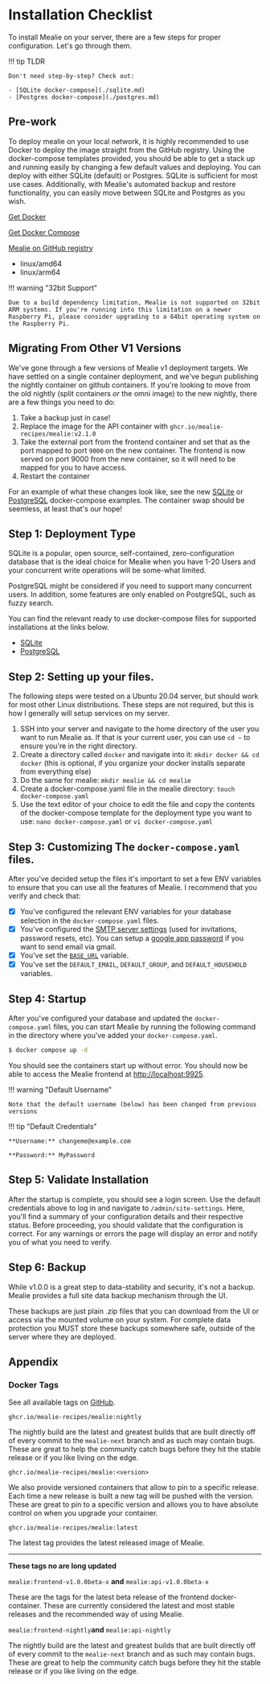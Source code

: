# Installation Checklist

To install Mealie on your server, there are a few steps for proper configuration. Let's go through them.

!!! tip TLDR

    Don't need step-by-step? Check out:

    - [SQLite docker-compose](./sqlite.md)
    - [Postgres docker-compose](./postgres.md)

## Pre-work

To deploy mealie on your local network, it is highly recommended to use Docker to deploy the image straight from the GitHub registry. Using the docker-compose templates provided, you should be able to get a stack up and running easily by changing a few default values and deploying. You can deploy with either SQLite (default) or Postgres. SQLite is sufficient for most use cases. Additionally, with Mealie's automated backup and restore functionality, you can easily move between SQLite and Postgres as you wish.

[Get Docker](https://docs.docker.com/get-docker/)

[Get Docker Compose](https://docs.docker.com/compose/install/)

[Mealie on GitHub registry](https://github.com/mealie-recipes/mealie/pkgs/container/mealie)

- linux/amd64
- linux/arm64

!!! warning "32bit Support"

    Due to a build dependency limitation, Mealie is not supported on 32bit ARM systems. If you're running into this limitation on a newer Raspberry Pi, please consider upgrading to a 64bit operating system on the Raspberry Pi.

## Migrating From Other V1 Versions

We've gone through a few versions of Mealie v1 deployment targets. We have settled on a single container deployment, and we've begun publishing the nightly container on github containers. If you're looking to move from the old nightly (split containers _or_ the omni image) to the new nightly, there are a few things you need to do:

1. Take a backup just in case!
2. Replace the image for the API container with `ghcr.io/mealie-recipes/mealie:v2.1.0`
3. Take the external port from the frontend container and set that as the port mapped to port `9000` on the new container. The frontend is now served on port 9000 from the new container, so it will need to be mapped for you to have access.
4. Restart the container

For an example of what these changes look like, see the new [SQLite](./sqlite.md) or [PostgreSQL](./postgres.md) docker-compose examples. The container swap should be seemless, at least that's our hope!

## Step 1: Deployment Type

SQLite is a popular, open source, self-contained, zero-configuration database that is the ideal choice for Mealie when you have 1-20 Users and your concurrent write operations will be some-what limited.

PostgreSQL might be considered if you need to support many concurrent users. In addition, some features are only enabled on PostgreSQL, such as fuzzy search.

You can find the relevant ready to use docker-compose files for supported installations at the links below.

- [SQLite](./sqlite.md)
- [PostgreSQL](./postgres.md)

## Step 2: Setting up your files.

The following steps were tested on a Ubuntu 20.04 server, but should work for most other Linux distributions. These steps are not required, but this is how I generally will setup services on my server.

1. SSH into your server and navigate to the home directory of the user you want to run Mealie as. If that is your current user, you can use `cd ~` to ensure you're in the right directory.
2. Create a directory called `docker` and navigate into it: `mkdir docker && cd docker` (this is optional, if you organize your docker installs separate from everything else)
3. Do the same for mealie: `mkdir mealie && cd mealie`
4. Create a docker-compose.yaml file in the mealie directory: `touch docker-compose.yaml`
5. Use the text editor of your choice to edit the file and copy the contents of the docker-compose template for the deployment type you want to use: `nano docker-compose.yaml` or `vi docker-compose.yaml`

## Step 3: Customizing The `docker-compose.yaml` files.

After you've decided setup the files it's important to set a few ENV variables to ensure that you can use all the features of Mealie. I recommend that you verify and check that:

- [x] You've configured the relevant ENV variables for your database selection in the `docker-compose.yaml` files.
- [x] You've configured the [SMTP server settings](./backend-config.md#email) (used for invitations, password resets, etc). You can setup a [google app password](https://support.google.com/accounts/answer/185833?hl=en) if you want to send email via gmail.
- [x] You've set the [`BASE_URL`](./backend-config.md#general) variable.
- [x] You've set the `DEFAULT_EMAIL`, `DEFAULT_GROUP`, and `DEFAULT_HOUSEHOLD` variables.

## Step 4: Startup

After you've configured your database and updated the `docker-compose.yaml` files, you can start Mealie by running the following command in the directory where you've added your `docker-compose.yaml`.

```bash
$ docker compose up -d
```

You should see the containers start up without error. You should now be able to access the Mealie frontend at [http://localhost:9925](http://localhost:9925).

!!! warning "Default Username"

    Note that the default username (below) has been changed from previous versions

!!! tip "Default Credentials"

    **Username:** changeme@example.com

    **Password:** MyPassword

## Step 5: Validate Installation

After the startup is complete, you should see a login screen. Use the default credentials above to log in and navigate to `/admin/site-settings`. Here, you'll find a summary of your configuration details and their respective status. Before proceeding, you should validate that the configuration is correct. For any warnings or errors the page will display an error and notify you of what you need to verify.

## Step 6: Backup

While v1.0.0 is a great step to data-stability and security, it's not a backup. Mealie provides a full site data backup mechanism through the UI.

These backups are just plain .zip files that you can download from the UI or access via the mounted volume on your system. For complete data protection you MUST store these backups somewhere safe, outside of the server where they are deployed.

## Appendix

### Docker Tags

See all available tags on [GitHub](https://github.com/mealie-recipes/mealie/pkgs/container/mealie).

`ghcr.io/mealie-recipes/mealie:nightly`

The nightly build are the latest and greatest builds that are built directly off of every commit to the `mealie-next` branch and as such may contain bugs. These are great to help the community catch bugs before they hit the stable release or if you like living on the edge.

`ghcr.io/mealie-recipes/mealie:<version>`

We also provide versioned containers that allow to pin to a specific release. Each time a new release is built a new tag will be pushed with the version. These are great to pin to a specific version and allows you to have absolute control on when you upgrade your container.

`ghcr.io/mealie-recipes/mealie:latest`

The latest tag provides the latest released image of Mealie.

---

**These tags no are long updated**

`mealie:frontend-v1.0.0beta-x` **and** `mealie:api-v1.0.0beta-x`

These are the tags for the latest beta release of the frontend docker-container. These are currently considered the latest and most stable releases and the recommended way of using Mealie.

`mealie:frontend-nightly`**and** `mealie:api-nightly`

The nightly build are the latest and greatest builds that are built directly off of every commit to the `mealie-next` branch and as such may contain bugs. These are great to help the community catch bugs before they hit the stable release or if you like living on the edge.
